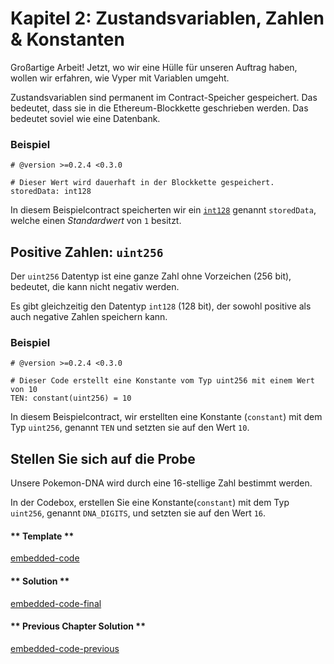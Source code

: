 <!-- Add translation for the following page: https://learn.vyperlang.org/#/1/state_vars_and_ints
Do NOT change the code below. The below code runs the code editor -->

# Kapitel 2: Zustandsvariablen, Zahlen & Konstanten

Großartige Arbeit! Jetzt, wo wir eine Hülle für unseren Auftrag haben, wollen wir erfahren, wie Vyper mit Variablen umgeht.

Zustandsvariablen sind permanent im Contract-Speicher gespeichert. Das bedeutet, dass sie in die Ethereum-Blockkette geschrieben werden. Das bedeutet soviel wie eine Datenbank.

### Beispiel

```vyper
# @version >=0.2.4 <0.3.0

# Dieser Wert wird dauerhaft in der Blockkette gespeichert.
storedData: int128
```

In diesem Beispielcontract speicherten wir ein [`int128`](https://docs.vyperlang.org/en/stable/types.html#signed-integer-n-bit) genannt `storedData`, welche einen _Standardwert_ von `1` besitzt.

## Positive Zahlen: `uint256`

Der `uint256` Datentyp ist eine ganze Zahl ohne Vorzeichen (256 bit), bedeutet, die kann nicht negativ werden.

Es gibt gleichzeitig den Datentyp `int128` (128 bit), der sowohl positive als auch negative Zahlen speichern kann.

### Beispiel

```vyper
# @version >=0.2.4 <0.3.0

# Dieser Code erstellt eine Konstante vom Typ uint256 mit einem Wert von 10
TEN: constant(uint256) = 10
```

In diesem Beispielcontract, wir erstellten eine Konstante (`constant`) mit dem Typ `uint256`, genannt `TEN` und setzten sie auf den Wert `10`.

## Stellen Sie sich auf die Probe

Unsere Pokemon-DNA wird durch eine 16-stellige Zahl bestimmt werden.

In der Codebox, erstellen Sie eine Konstante(`constant`) mit dem Typ `uint256`, genannt `DNA_DIGITS`, und setzten sie auf den Wert `16`.

<!-- tabs:start -->

#### ** Template **

[embedded-code](../../assets/1/1.2-template-code.vy ':include :type=code embed-template')

#### ** Solution **

[embedded-code-final](../../assets/1/1.2-finished-code.vy ':include :type=code embed-final')

#### ** Previous Chapter Solution **

[embedded-code-previous](../../assets/1/1.1-finished-code.vy ':include :type=code embed-previous')

<!-- tabs:end -->
